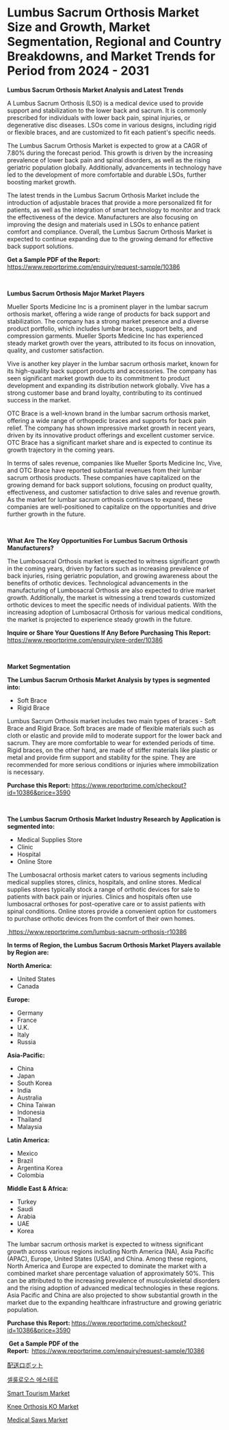 <p><h1>Lumbus Sacrum Orthosis Market Size and Growth, Market Segmentation, Regional and Country Breakdowns, and Market Trends for Period from 2024 -  2031</h1></p><p><strong>Lumbus Sacrum Orthosis Market Analysis and Latest Trends</strong></p>
<p><p>A Lumbus Sacrum Orthosis (LSO) is a medical device used to provide support and stabilization to the lower back and sacrum. It is commonly prescribed for individuals with lower back pain, spinal injuries, or degenerative disc diseases. LSOs come in various designs, including rigid or flexible braces, and are customized to fit each patient's specific needs.</p><p>The Lumbus Sacrum Orthosis Market is expected to grow at a CAGR of 7.80% during the forecast period. This growth is driven by the increasing prevalence of lower back pain and spinal disorders, as well as the rising geriatric population globally. Additionally, advancements in technology have led to the development of more comfortable and durable LSOs, further boosting market growth.</p><p>The latest trends in the Lumbus Sacrum Orthosis Market include the introduction of adjustable braces that provide a more personalized fit for patients, as well as the integration of smart technology to monitor and track the effectiveness of the device. Manufacturers are also focusing on improving the design and materials used in LSOs to enhance patient comfort and compliance. Overall, the Lumbus Sacrum Orthosis Market is expected to continue expanding due to the growing demand for effective back support solutions.</p></p>
<p><strong>Get a Sample PDF of the Report:&nbsp;</strong> <a href="https://www.reportprime.com/enquiry/request-sample/10386">https://www.reportprime.com/enquiry/request-sample/10386</a></p>
<p>&nbsp;</p>
<p><strong>Lumbus Sacrum Orthosis Major Market Players</strong></p>
<p><p>Mueller Sports Medicine Inc is a prominent player in the lumbar sacrum orthosis market, offering a wide range of products for back support and stabilization. The company has a strong market presence and a diverse product portfolio, which includes lumbar braces, support belts, and compression garments. Mueller Sports Medicine Inc has experienced steady market growth over the years, attributed to its focus on innovation, quality, and customer satisfaction.</p><p>Vive is another key player in the lumbar sacrum orthosis market, known for its high-quality back support products and accessories. The company has seen significant market growth due to its commitment to product development and expanding its distribution network globally. Vive has a strong customer base and brand loyalty, contributing to its continued success in the market.</p><p>OTC Brace is a well-known brand in the lumbar sacrum orthosis market, offering a wide range of orthopedic braces and supports for back pain relief. The company has shown impressive market growth in recent years, driven by its innovative product offerings and excellent customer service. OTC Brace has a significant market share and is expected to continue its growth trajectory in the coming years.</p><p>In terms of sales revenue, companies like Mueller Sports Medicine Inc, Vive, and OTC Brace have reported substantial revenues from their lumbar sacrum orthosis products. These companies have capitalized on the growing demand for back support solutions, focusing on product quality, effectiveness, and customer satisfaction to drive sales and revenue growth. As the market for lumbar sacrum orthosis continues to expand, these companies are well-positioned to capitalize on the opportunities and drive further growth in the future.</p></p>
<p>&nbsp;</p>
<p><strong>What Are The Key Opportunities For Lumbus Sacrum Orthosis Manufacturers?</strong></p>
<p><p>The Lumbosacral Orthosis market is expected to witness significant growth in the coming years, driven by factors such as increasing prevalence of back injuries, rising geriatric population, and growing awareness about the benefits of orthotic devices. Technological advancements in the manufacturing of Lumbosacral Orthosis are also expected to drive market growth. Additionally, the market is witnessing a trend towards customized orthotic devices to meet the specific needs of individual patients. With the increasing adoption of Lumbosacral Orthosis for various medical conditions, the market is projected to experience steady growth in the future.</p></p>
<p><strong>Inquire or Share Your Questions If Any Before Purchasing This Report:</strong> <a href="https://www.reportprime.com/enquiry/pre-order/10386">https://www.reportprime.com/enquiry/pre-order/10386</a></p>
<p>&nbsp;</p>
<p><strong>Market Segmentation</strong></p>
<p><strong>The Lumbus Sacrum Orthosis Market Analysis by types is segmented into:</strong></p>
<p><ul><li>Soft Brace</li><li>Rigid Brace</li></ul></p>
<p><p>Lumbus Sacrum Orthosis market includes two main types of braces - Soft Brace and Rigid Brace. Soft braces are made of flexible materials such as cloth or elastic and provide mild to moderate support for the lower back and sacrum. They are more comfortable to wear for extended periods of time. Rigid braces, on the other hand, are made of stiffer materials like plastic or metal and provide firm support and stability for the spine. They are recommended for more serious conditions or injuries where immobilization is necessary.</p></p>
<p><strong>Purchase this Report:&nbsp;</strong><a href="https://www.reportprime.com/checkout?id=10386&price=3590">https://www.reportprime.com/checkout?id=10386&price=3590</a></p>
<p>&nbsp;</p>
<p><strong>The Lumbus Sacrum Orthosis Market Industry Research by Application is segmented into:</strong></p>
<p><ul><li>Medical Supplies Store</li><li>Clinic</li><li>Hospital</li><li>Online Store</li></ul></p>
<p><p>The Lumbosacral orthosis market caters to various segments including medical supplies stores, clinics, hospitals, and online stores. Medical supplies stores typically stock a range of orthotic devices for sale to patients with back pain or injuries. Clinics and hospitals often use lumbosacral orthoses for post-operative care or to assist patients with spinal conditions. Online stores provide a convenient option for customers to purchase orthotic devices from the comfort of their own homes.</p></p>
<p><a href="https://www.reportprime.com/lumbus-sacrum-orthosis-r10386">&nbsp;https://www.reportprime.com/lumbus-sacrum-orthosis-r10386</a></p>
<p><strong>In terms of Region, the Lumbus Sacrum Orthosis Market Players available by Region are:</strong></p>
<p>
    <p> <strong> North America: </strong>
        <ul>
            <li>United States</li>
            <li>Canada</li>
        </ul>
        </p> 
    <p> <strong> Europe: </strong>
        <ul>
            <li>Germany</li>
            <li>France</li>
            <li>U.K.</li>
            <li>Italy</li>
            <li>Russia</li>
        </ul>
        </p> 
    <p> <strong> Asia-Pacific: </strong>
        <ul>
            <li>China</li>
            <li>Japan</li>
            <li>South Korea</li>
            <li>India</li>
            <li>Australia</li>
            <li>China Taiwan</li>
            <li>Indonesia</li>
            <li>Thailand</li>
            <li>Malaysia</li>
        </ul>
        </p> 
    <p> <strong> Latin America: </strong>
        <ul>
            <li>Mexico</li>
            <li>Brazil</li>
            <li>Argentina Korea</li>
            <li>Colombia</li>
        </ul>
        </p> 
    <p> <strong> Middle East & Africa: </strong>
        <ul>
            <li>Turkey</li>
            <li>Saudi</li>
            <li>Arabia</li>
            <li>UAE</li>
            <li>Korea</li>
        </ul>
    </p>
    </p>
<p><p>The lumbar sacrum orthosis market is expected to witness significant growth across various regions including North America (NA), Asia Pacific (APAC), Europe, United States (USA), and China. Among these regions, North America and Europe are expected to dominate the market with a combined market share percentage valuation of approximately 50%. This can be attributed to the increasing prevalence of musculoskeletal disorders and the rising adoption of advanced medical technologies in these regions. Asia Pacific and China are also projected to show substantial growth in the market due to the expanding healthcare infrastructure and growing geriatric population.</p></p>
<p><strong>Purchase this Report: </strong><a href="https://www.reportprime.com/checkout?id=10386&price=3590">https://www.reportprime.com/checkout?id=10386&price=3590</a></p>
<p>&nbsp;<strong>Get a Sample PDF of the Report:&nbsp;&nbsp;</strong><a href="https://www.reportprime.com/enquiry/request-sample/10386">https://www.reportprime.com/enquiry/request-sample/10386</a></p>
<p><strong></strong></p>
<p><p><a href="https://github.com/zoetazuur/Market-Research-Report-List-1/blob/main/378661879455.md">配送ロボット</a></p><p><a href="https://medium.com/@howaoole34545/%EC%85%80%EB%A3%B0%EB%A1%9C%EC%98%A4%EC%8A%A4-%EC%97%90%EC%8A%A4%ED%84%B0-%EC%8B%9C%EC%9E%A5-%EC%8B%9C%EC%9E%A5-cagr-%EC%8B%9C%EC%9E%A5-%EB%8F%99%ED%96%A5-%EB%B0%8F-%EC%84%B1%EC%9E%A5-%EC%A0%84%EB%9E%B5%EC%97%90-%EB%8C%80%ED%95%9C-%ED%86%B5%EC%B0%B0%EB%A0%A5-f0bacb294354">셀룰로오스 에스테르</a></p><p><a href="https://www.linkedin.com/pulse/smart-tourism-market-outlook-industry-overview-forecast-vr9uc?trackingId=XCeywGGwxNUTvmrTzCaDNw%3D%3D">Smart Tourism Market</a></p><p><a href="https://github.com/IzaiahBartell/Market-Research-Report-List-1/blob/main/knee-orthosis-ko-market.md">Knee Orthosis KO Market</a></p><p><a href="https://github.com/biheemgalvinlouises6hokrh3h/Market-Research-Report-List-2/blob/main/medical-saws-market.md">Medical Saws Market</a></p></p>